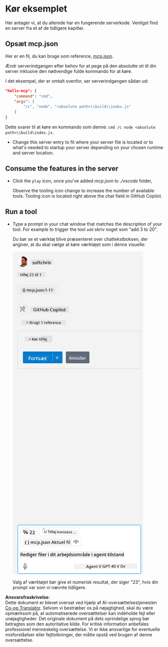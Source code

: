 <!--
CO_OP_TRANSLATOR_METADATA:
{
  "original_hash": "96e08a8c1049dab757deb64cce4ea1e8",
  "translation_date": "2025-05-17T11:21:35+00:00",
  "source_file": "03-GettingStarted/04-vscode/solution/README.md",
  "language_code": "da"
}
-->
# Kør eksemplet

Her antager vi, at du allerede har en fungerende serverkode. Venligst find en server fra et af de tidligere kapitler.

## Opsæt mcp.json

Her er en fil, du kan bruge som reference, [mcp.json](../../../../../03-GettingStarted/04-vscode/solution/mcp.json).

Ændr serverindgangen efter behov for at pege på den absolutte sti til din server inklusive den nødvendige fulde kommando for at køre.

I det eksempel, der er omtalt ovenfor, ser serverindgangen sådan ud:

```json
"hello-mcp": {
    "command": "cmd",
    "args": [
        "/c", "node", "<absolute path>\\build\\index.js"
    ]
}
```

Dette svarer til at køre en kommando som denne: `cmd /c node <absolute path>\\build\index.js`. 

- Change this server entry to fit where your server file is located or to what's needed to startup your server depending on your chosen runtime and server location.

## Consume the features in the server

- Click the `play` icon, once you've added *mcp.json* to *./vscode* folder, 

    Observe the tooling icon change to increase the number of available tools. Tooling icon is located right above the chat field in GitHub Copilot.

## Run a tool

- Type a prompt in your chat window that matches the description of your tool. For example to trigger the tool `add` skriv noget som "add 3 to 20".

    Du bør se et værktøj blive præsenteret over chattekstboksen, der angiver, at du skal vælge at køre værktøjet som i denne visuelle:

    ![VS Code indikerer, at det ønsker at køre et værktøj](../../../../../translated_images/vscode-agent.7f56a5ce3cef334adfe737514a7e8ac9384fa4161dd4df14bd3ddc9cd1a154f4.da.png)

    Valg af værktøjet bør give et numerisk resultat, der siger "23", hvis din prompt var som vi nævnte tidligere.

**Ansvarsfraskrivelse**:  
Dette dokument er blevet oversat ved hjælp af AI-oversættelsestjenesten [Co-op Translator](https://github.com/Azure/co-op-translator). Selvom vi bestræber os på nøjagtighed, skal du være opmærksom på, at automatiserede oversættelser kan indeholde fejl eller unøjagtigheder. Det originale dokument på dets oprindelige sprog bør betragtes som den autoritative kilde. For kritisk information anbefales professionel menneskelig oversættelse. Vi er ikke ansvarlige for eventuelle misforståelser eller fejltolkninger, der måtte opstå ved brugen af denne oversættelse.